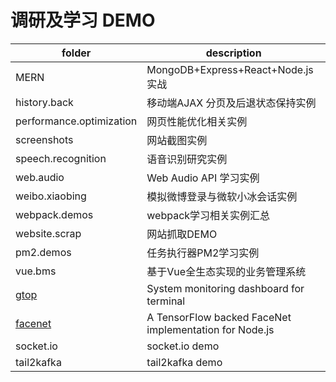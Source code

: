 # 调研及学习 DEMO

| folder                                           | description                                            |
| ------------------------------------------------ | ------------------------------------------------------ |
| MERN                                             | MongoDB+Express+React+Node.js实战                      |
| history.back                                     | 移动端AJAX 分页及后退状态保持实例                      |
| performance.optimization                         | 网页性能优化相关实例                                   |
| screenshots                                      | 网站截图实例                                           |
| speech.recognition                               | 语音识别研究实例                                       |
| web.audio                                        | Web Audio API 学习实例                                 |
| weibo.xiaobing                                   | 模拟微博登录与微软小冰会话实例                         |
| webpack.demos                                    | webpack学习相关实例汇总                                |
| website.scrap                                    | 网站抓取DEMO                                           |
| pm2.demos                                        | 任务执行器PM2学习实例                                  |
| vue.bms                                          | 基于Vue全生态实现的业务管理系统                        |
| [gtop](https://www.npmjs.com/package/gtop)       | System monitoring dashboard for terminal               |
| [facenet](https://www.npmjs.com/package/facenet) | A TensorFlow backed FaceNet implementation for Node.js |
| socket.io                                        | socket.io demo                                         |
| tail2kafka                                       | tail2kafka demo                                        |
